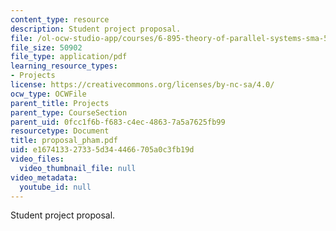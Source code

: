 ```yaml
---
content_type: resource
description: Student project proposal.
file: /ol-ocw-studio-app/courses/6-895-theory-of-parallel-systems-sma-5509-fall-2003/e167413327335d344466705a0c3fb19d_proposal_pham.pdf
file_size: 50902
file_type: application/pdf
learning_resource_types:
- Projects
license: https://creativecommons.org/licenses/by-nc-sa/4.0/
ocw_type: OCWFile
parent_title: Projects
parent_type: CourseSection
parent_uid: 0fcc1f6b-f683-c4ec-4863-7a5a7625fb99
resourcetype: Document
title: proposal_pham.pdf
uid: e1674133-2733-5d34-4466-705a0c3fb19d
video_files:
  video_thumbnail_file: null
video_metadata:
  youtube_id: null
---
```

Student project proposal.